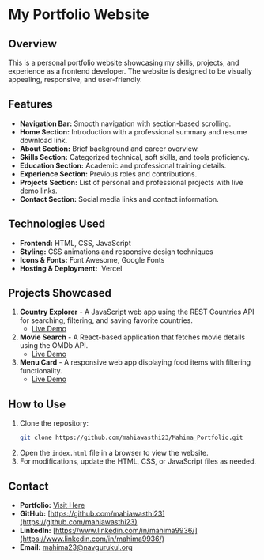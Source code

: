  # My Portfolio Website

## Overview

This is a personal portfolio website showcasing my skills, projects, and experience as a frontend developer. The website is designed to be visually appealing, responsive, and user-friendly.

## Features

- **Navigation Bar:** Smooth navigation with section-based scrolling.
- **Home Section:** Introduction with a professional summary and resume download link.
- **About Section:** Brief background and career overview.
- **Skills Section:** Categorized technical, soft skills, and tools proficiency.
- **Education Section:** Academic and professional training details.
- **Experience Section:** Previous roles and contributions.
- **Projects Section:** List of personal and professional projects with live demo links.
- **Contact Section:** Social media links and contact information.

## Technologies Used

- **Frontend:** HTML, CSS, JavaScript
- **Styling:** CSS animations and responsive design techniques
- **Icons & Fonts:** Font Awesome, Google Fonts
- **Hosting & Deployment:**  Vercel

## Projects Showcased

1. **Country Explorer** - A JavaScript web app using the REST Countries API for searching, filtering, and saving favorite countries.
   - [Live Demo](https://country-explorer-tau.vercel.app/)
2. **Movie Search** - A React-based application that fetches movie details using the OMDb API.
   - [Live Demo](https://effortless-klepon-b43b1e.netlify.app/)
3. **Menu Card** - A responsive web app displaying food items with filtering functionality.
   - [Live Demo](https://cheery-daifuku-7a94be.netlify.app/)

## How to Use

1. Clone the repository:
   ```bash
   git clone https://github.com/mahiawasthi23/Mahima_Portfolio.git
   ```
2. Open the `index.html` file in a browser to view the website.
3. For modifications, update the HTML, CSS, or JavaScript files as needed.

## Contact

- **Portfolio:** [Visit Here](https://your-portfolio-link.com)
- **GitHub:** [https://github.com/mahiawasthi23](https://github.com/mahiawasthi23)
- **LinkedIn:** [https://www.linkedin.com/in/mahima9936/](https://www.linkedin.com/in/mahima9936/)
- **Email:** [mahima23@navgurukul.org](mailto\:mahima23@navgurukul.org)

